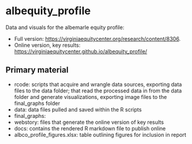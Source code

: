 # albequity_profile
Data and visuals for the albemarle equity profile:

* Full version: https://virginiaequitycenter.org/research/content/8306.
* Online version, key results: https://virginiaequitycenter.github.io/albequity_profile/

## Primary material

* rcode: scripts that acquire and wrangle data sources, exporting data files to the data folder; that read the processed data in from the data folder and generate visualizations, exporting image files to the final_graphs folder
* data: data files pulled and saved within the R scripts
* final_graphs:
* webstory: files that generate the online version of key results
* docs: contains the rendered R markdown file to publish online
* albco_profile_figures.xlsx: table outlining figures for inclusion in report
